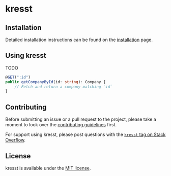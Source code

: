 # kresst

## Installation

Detailed installation instructions can be found on the [installation](docs/getting-started/installation.md) page.

## Using kresst

TODO

```typescript
@GET(":id")
public getCompanyById(id: string): Company {
    // Fetch and return a company matching `id`
}
```

## Contributing

Before submitting an issue or a pull request to the project, please take a moment to look over the [contributing guidelines](docs/developers/contributing.md) first.

For support using kresst, please post questions with the [`kresst` tag on Stack Overflow](http://stackoverflow.com/questions/tagged/kresst).

## License

kresst is available under the [MIT license](http://opensource.org/licenses/MIT).

